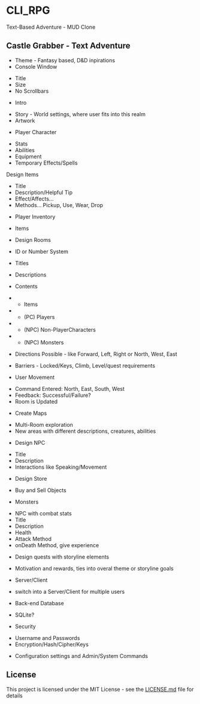 # CLI_RPG
Text-Based Adventure - MUD Clone

## Castle Grabber - Text Adventure
 * Theme - Fantasy based, D&D inpirations
 * Console Window
 + Title
 + Size
 + No Scrollbars
 
 * Intro
 + Story - World settings, where user fits into this realm
 + Artwork
 
 * Player Character
 + Stats
 + Abilities
 + Equipment
 + Temporary Effects/Spells
 
 Design Items
 + Title
 + Description/Helpful Tip
 + Effect/Affects...
 + Methods... Pickup, Use, Wear, Drop
 
 * Player Inventory
 + Items
 
 * Design Rooms
 + ID or Number System
 + Titles
 + Descriptions
 + Contents
 + - Items
 + - (PC) Players
 + - (NPC) Non-PlayerCharacters
 + - (NPC) Monsters
 
 + Directions Possible - like Forward, Left, Right or North, West, East
 + Barriers - Locked/Keys, Climb, Level/quest requirements
 
 * User Movement
 + Command Entered: North, East, South, West
 + Feedback: Successful/Failure?
 + Room is Updated
 
 * Create Maps
 - Multi-Room exploration
 - New areas with different descriptions, creatures, abilities
 
 * Design NPC
 - Title
 - Description
 - Interactions like Speaking/Movement
 
 * Design Store
 - Buy and Sell Objects
 
 * Monsters
 - NPC with combat stats
 - Title
 - Description
 - Health
 - Attack Method
 - onDeath Method, give experience
 
 * Design quests with storyline elements
 - Motivation and rewards, ties into overal theme or storyline goals
 
 * Server/Client
 - switch into a Server/Client for multiple users
 
 * Back-end Database
 - SQLite?
 
 * Security
 - Username and Passwords
 - Encryption/Hash/Cipher/Keys
 
 * Configuration settings and Admin/System Commands
 
## License

This project is licensed under the MIT License - see the [LICENSE.md](LICENSE.md) file for details
